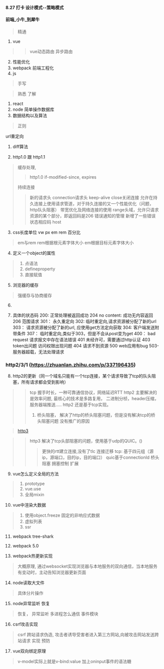 #### 8.27 打卡 设计模式--策略模式


#### 前端_小牛_到犀牛

#### 
> 精通
1. vue
>> vue动态路由 异步路由
2. 性能优化
3. webpack 前端工程化
4. js
> 手写

> 熟悉 了解
1. react
2. node 简单操作数据库
3. 数据结构以及算法
> 正则


url重定向


1. diff算法


2. http1.0 跟 http1.1
> 缓存处理, 
>> http1.0 if-modified-since, expires
>> 
> 持续连接
>> 新的请求头 connection请求头 keep-alive  close关闭连接
>> 允许在持久连接上使用请求管道，对于持久连接的又一个性能优化（问题，http队头阻塞）
> 带宽优化及网络连接的使用 range头域，允许只请求资源的某个部分，即返回码是206
> 错误通知的管理 新增了一些错误状态相应码
> host

3. css长度单位 vw px em rem 百分比
> em与rem rem根据根元素字体大小 em根据目标元素字体大小

4. 定义一个object的属性
> 1. 点语法
> 2. defineproperty
> 3. 直接赋值

5. 浏览器的缓存
> 强缓存与协商缓存
>

6. 

7. 具体的状态码
200:  正常处理被返回成功
204 no content: 成功无内容返回
206 范围请求
301： 永久重定向
302:  临时重定向,请求资源被分配了新的url
303： 请求资源被分配了新的url, 应使用get方法定向获取
304: 客户端发送附带条件
307： 临时重定向,类似于303，但是不会从post变为get
400： bad request 请求报文中存在语法错误
401 未经许可，需要通过http认证
403 token出问题 访问权限出现问题
404 请求不到资源
500 web应用有bug
503- 服务器超载，无法处理请求
### http2/3/1 (https://zhuanlan.zhihu.com/p/337196435)
8. http2的更新（同一个域名只能有一个tcp连接，某个请求导致了tcp的队头阻塞，所有请求都会受到影响）
>> tcp 握手时长，一种可靠通信协议，网络延迟RTT
> http2 主要解决的是效率问题, 最核心的技术是多路复用， 二进制分桢，header压缩，服务器端推送.....
> http2 还是基于tcp实现。
>> 1. 桥头阻塞， 解决了http的桥头阻塞问题，但是没有解决tcp的桥头阻塞问题
> 没有推广的原因

> [http3](https://zhuanlan.zhihu.com/p/143464334)

>> http3 解决了tcp头部阻塞的问题，使用基于udp的QUIC。()
>>> 更快的rtt建立连接,没有了tlc
>>> 连接迁移 tcp: 基于四元组（源ip，源端口，目的ip，目的端口） quic基于connectionId
>>> 桥头阻塞
>>> 拥塞控制
>> 扩展
9. vue怎么定义全局的方法
> 1. prototype
> 2. vue.use
> 3. 全局mixin
10. vue中渲染大数据
> 1. 使用object.freeze 固定的非响应式数据
> 2. 虚拟列表
> 3. ssr

11. webpack tree-shark

12. webpack 5.0 
>
>
>
13. webpack热更新实现
> 大概原理, 通过websocket实现浏览器与本地服务的双向通信，当本地服务有变动时，主动告知浏览器更新页面



14. node读取大文件
> 具体分片操作

15. node异常监听 恢复
> 恢复， 异常监听
> 多进程怎么通信
> 事件模块
16. csrf攻击实现
> csrf 跨站请求伪造, 攻击者诱导受害者进入第三方网站,向被攻击网站发送跨站请求
> 实现
> 预防

17. vue双向绑定原理
> v-model实际上就是v-bind:value 加上oninput事件的语法糖